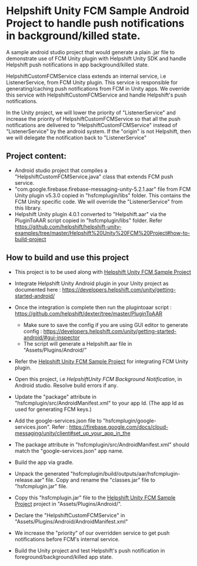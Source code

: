 # Helpshift Unity FCM Sample Android Project to handle push notifications in background/killed state. 

A sample android studio project that would generate a plain .jar file to demonstrate use of FCM Unity plugin with Helpshift Unity SDK and handle Helpshift push notifications in app background/killed state.

HelpshiftCustomFCMService class extends an internal service, i.e ListenerService, from FCM Unity plugin. This service is responsible for generating/caching push notifications from FCM in Unity apps. We override this service with HelpshiftCustomFCMService and handle Helpshift's push notifications.

In the Unity project, we will lower the priority of "ListenerService" and increase the priority of HelpshiftCustomFCMService so that all the push notifications are delivered to "HelpshiftCustomFCMService" instead of "ListenerService" by the android system. If the "origin" is not Helpshift, then we will delegate the notification back to "ListenerService"

## Project content:
* Android studio project that compiles a "HelpshiftCustomFCMService.java" class that extends FCM push service.
* "com.google.firebase.firebase-messaging-unity-5.2.1.aar" file from FCM Unity plugin v5.3.0 copied in "hsfcmplugin/libs" folder. This contains the FCM Unity specific code. We will override the "ListenerService" from this library.
* Helpshift Unity plugin 4.0.1 converted to "Helpshift.aar" via the PluginToAAR script copied in "hsfcmplugin/libs" folder. Refer https://github.com/helpshift/helpshift-unity-examples/tree/master/Helpshift%20Unity%20FCM%20Project#how-to-build-project


## How to build and use this project
* This project is to be used along with [Helpshift Unity FCM Sample Project](https://github.com/helpshift/helpshift-unity-examples/tree/master/Helpshift%20Unity%20FCM%20Project)
* Integrate Helpshift Unity Android plugin in your Unity project as documented here : https://developers.helpshift.com/unity/getting-started-android/
* Once the integration is complete then run the plugintoaar script : https://github.com/helpshift/dexter/tree/master/PluginToAAR
	* Make sure to save the config if you are using GUI editor to generate config : https://developers.helpshift.com/unity/getting-started-android/#gui-inspector
	* The script will generate a Helpshift.aar file in "Assets/Plugins/Android/"
* Refer the [Helpshift Unity FCM Sample Project](https://github.com/helpshift/helpshift-unity-examples/tree/master/Helpshift%20Unity%20FCM%20Project) for integrating FCM Unity plugin.
* Open this project, i.e *HelpshiftUnity FCM Background Notification*, in Android studio. Resolve build errors if any.
* Update the "package" attribute in "hsfcmplugin/src/AndroidManifest.xml" to your app Id. (The app Id as used for generating FCM keys.)
* Add the google-services.json file to "hsfcmplugin/google-services.json". Refer : https://firebase.google.com/docs/cloud-messaging/unity/client#set_up_your_app_in_the
* The package attribute in "hsfcmplugin/src/AndroidManifest.xml" should match the "google-services.json" app name.
* Build the app via gradle.
* Unpack the generated "hsfcmplugin/build/outputs/aar/hsfcmplugin-release.aar" file. Copy and rename the "classes.jar" file to "hsfcmplugin.jar" file.
* Copy this "hsfcmplugin.jar" file to the [Helpshift Unity FCM Sample Project](https://github.com/helpshift/helpshift-unity-examples/tree/master/Helpshift%20Unity%20FCM%20Project) project in "Assets/Plugins/Android/".
* Declare the "HelpshiftCustomFCMService" in "Assets/Plugins/Android/AndroidManifest.xml"


	<service android:name="com.helpshift.fcmunity.HelpshiftCustomFCMService" android:exported="false">
        <intent-filter android:priority="100">
                    <action android:name="com.google.firebase.MESSAGING_EVENT" />
        </intent-filter>
    </service>

* We increase the "priority" of our overridden service to get push notifications before FCM's internal service.
* Build the Unity project and test Helpshift's push notification in foreground/background/killed app state.
